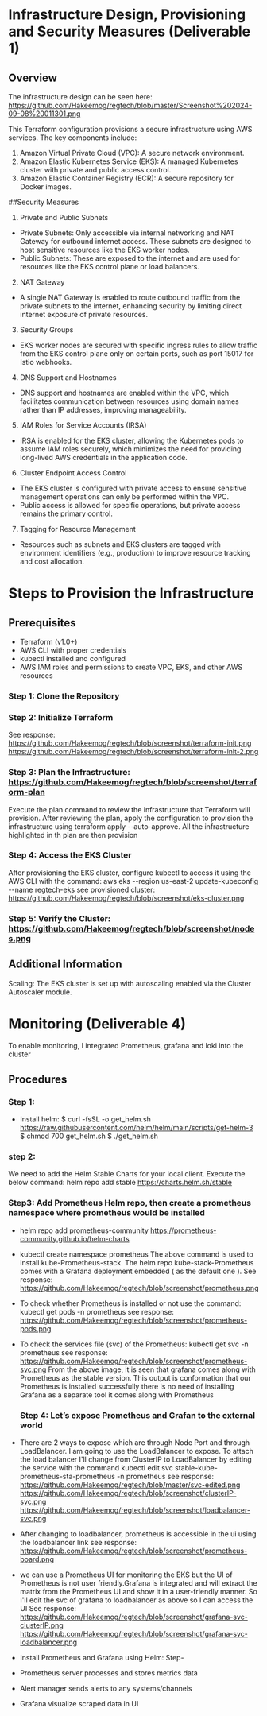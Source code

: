# Infrastructure Design, Provisioning and Security Measures (Deliverable 1)

## Overview

The infrastructure design can be seen here: https://github.com/Hakeemog/regtech/blob/master/Screenshot%202024-09-08%20011301.png

This Terraform configuration provisions a secure infrastructure using AWS services. The key components include:

1. Amazon Virtual Private Cloud (VPC): A secure network environment.
2. Amazon Elastic Kubernetes Service (EKS): A managed Kubernetes cluster with private and public access control.
3. Amazon Elastic Container Registry (ECR): A secure repository for Docker images.
   
##Security Measures
1. Private and Public Subnets
- Private Subnets: Only accessible via internal networking and NAT Gateway for outbound internet access. These subnets are designed to host sensitive resources like the EKS worker nodes.
- Public Subnets: These are exposed to the internet and are used for resources like the EKS control plane or load balancers.
2. NAT Gateway
- A single NAT Gateway is enabled to route outbound traffic from the private subnets to the internet, enhancing security by limiting direct internet exposure of private resources.
3. Security Groups
- EKS worker nodes are secured with specific ingress rules to allow traffic from the EKS control plane only on certain ports, such as port 15017 for Istio webhooks.
4. DNS Support and Hostnames
- DNS support and hostnames are enabled within the VPC, which facilitates communication between resources using domain names rather than IP addresses, improving manageability.
5. IAM Roles for Service Accounts (IRSA)
- IRSA is enabled for the EKS cluster, allowing the Kubernetes pods to assume IAM roles securely, which minimizes the need for providing long-lived AWS credentials in the application code.
6. Cluster Endpoint Access Control
- The EKS cluster is configured with private access to ensure sensitive management operations can only be performed within the VPC.
- Public access is allowed for specific operations, but private access remains the primary control.
7. Tagging for Resource Management
- Resources such as subnets and EKS clusters are tagged with environment identifiers (e.g., production) to improve resource tracking and cost allocation.
  
# Steps to Provision the Infrastructure

## Prerequisites
- Terraform (v1.0+)
- AWS CLI with proper credentials
- kubectl installed and configured
- AWS IAM roles and permissions to create VPC, EKS, and other AWS resources
  
### Step 1: Clone the Repository
###   Step 2: Initialize Terraform
See response:  https://github.com/Hakeemog/regtech/blob/screenshot/terraform-init.png
 https://github.com/Hakeemog/regtech/blob/screenshot/terraform-init-2.png
### Step 3: Plan the Infrastructure:  https://github.com/Hakeemog/regtech/blob/screenshot/terraform-plan
Execute the plan command to review the infrastructure that Terraform will provision. After reviewing the plan, apply the configuration to provision the infrastructure using terraform apply --auto-approve.
All the infrastructure highlighted in th plan are then provision
### Step 4: Access the EKS Cluster
After provisioning the EKS cluster, configure kubectl to access it using the AWS CLI with the command: aws eks --region us-east-2 update-kubeconfig --name regtech-eks
see provisioned cluster: https://github.com/Hakeemog/regtech/blob/screenshot/eks-cluster.png
### Step 5: Verify the Cluster: https://github.com/Hakeemog/regtech/blob/screenshot/nodes.png

## Additional Information 
Scaling: The EKS cluster is set up with autoscaling enabled via the Cluster Autoscaler module.

# Monitoring (Deliverable 4)

To enable monitoring, I integrated Prometheus, grafana and loki into the cluster
## Procedures
### Step 1:
- Install helm:                                                                                                                                                     $ curl -fsSL -o get_helm.sh https://raw.githubusercontent.com/helm/helm/main/scripts/get-helm-3
$ chmod 700 get_helm.sh
$ ./get_helm.sh
### step 2:
We need to add the Helm Stable Charts for your local client. Execute the below command:
helm repo add stable https://charts.helm.sh/stable

### Step3: Add Prometheus Helm repo, then create a prometheus namespace where prometheus would be installed
- helm repo add prometheus-community https://prometheus-community.github.io/helm-charts
- kubectl create namespace prometheus
The above command is used to install kube-Prometheus-stack. The helm repo kube-stack-Prometheus comes with a Grafana deployment embedded ( as the default one ).
See response: https://github.com/Hakeemog/regtech/blob/screenshot/prometheus.png
- To check whether Prometheus is installed or not use the command: kubectl get pods -n prometheus
  see response: https://github.com/Hakeemog/regtech/blob/screenshot/prometheus-pods.png
- To check the services file (svc) of the Prometheus: kubectl get svc -n prometheus
  see response:  https://github.com/Hakeemog/regtech/blob/screenshot/prometheus-svc.png
  From the above image, it is seen that grafana comes along with Prometheus as the stable version. This output is conformation that our Prometheus is installed 
  successfully there is no need of installing Grafana as a separate tool it comes along with Prometheus
  ### Step 4: Let’s expose Prometheus and Grafan to the external world
- There are 2 ways to expose which are through Node Port and through LoadBalancer. I am going to use the LoadBalancer to expose. To attach the load balancer I'll 
  change from ClusterIP to LoadBalancer by editing the service with the command
  kubectl edit svc stable-kube-prometheus-sta-prometheus -n prometheus
  see response: https://github.com/Hakeemog/regtech/blob/master/svc-edited.png
                https://github.com/Hakeemog/regtech/blob/screenshot/clusterIP-svc.png
                https://github.com/Hakeemog/regtech/blob/screenshot/loadbalancer-svc.png
- After changing to loadbalancer, prometheus is accessible in the ui using the loadbalancer link
  see response: https://github.com/Hakeemog/regtech/blob/screenshot/prometheus-board.png
- we can use a Prometheus UI for monitoring the EKS but the UI of Prometheus is not user friendly.Grafana is integrated and will extract the matrix from the 
  Prometheus UI and show it in a user-friendly manner. So I'll edit the svc of grafana to loadbalancer as above so I can access the UI
  See response:   https://github.com/Hakeemog/regtech/blob/screenshot/grafana-svc-clusterIP.png
                  https://github.com/Hakeemog/regtech/blob/screenshot/grafana-svc-loadbalancer.png

- Install Prometheus and Grafana using Helm: Step-
-  Prometheus server processes and stores metrics data
- Alert manager sends alerts to any systems/channels
- Grafana visualize scraped data in UI

